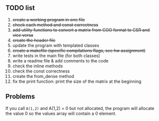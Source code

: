 ## TODO list

1. ~~create a working program in one file~~
2. ~~check each method and const correctness~~
3. ~~add utility functions to convert a matrix from COO format to CSR and vice versa~~
4. ~~create the header file~~
5. update the program with templated classes
6. ~~create a makefile (specific compilations flags, see hw assignment)~~
7. write tests in the main file (for both classes)
8. write a readme file & add comments to the code
9. check the inline methods
10. check the const correctness
11. create the from_dense method
12. fix the print function: print the size of the matrix at the beginning


## Problems
If you call `A(1,2)` and A(1,2) = 0 but not allocated, the program will allocate the value 0 so the values array will 
contain a 0 element.
